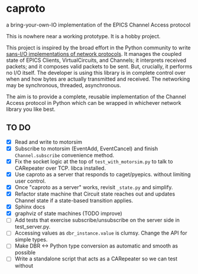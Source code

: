 # caproto

a bring-your-own-IO implementation of the EPICS Channel Access protocol

This is nowhere near a working prototype. It is a hobby project.

This project is inspired by the broad effort in the Python community to write
[sans-I/O implementations of network protocols](http://sans-io.readthedocs.io/).
It manages the coupled state of EPICS Clients, VirtualCircuits, and Channels; it
interprets received packets; and it composes valid packets to be sent. But,
crucially, it performs no I/O itself. The developer is using this library is
in complete control over when and how bytes are actually transmitted and
received. The networking may be synchronous, threaded, asynchronous.

The aim is to provide a complete, reusable implementation of the Channel Access
protocol in Python which can be wrapped in whichever network library you like
best.

## TO DO

* [x] Read and write to motorsim
* [x] Subscribe to motorsim (EventAdd, EventCancel) and finish
  ``Channel.subscribe`` convenience method.
* [x] Fix the socket logic at the top of `test_with_motorsim.py` to talk to
  CARepeater over TCP.
  libca installed.
* [x] Use caproto as a server that responds to caget/pyepics.
  without limiting user control.
* [x] Once "caproto as a server" works, revisit `_state.py` and simplify.
* [x] Refactor state machine that Circuit state reaches out and updates Channel
  state if a state-based transition applies.
* [x] Sphinx docs
* [x] graphviz of state machines (TODO improve)
* [ ] Add tests that exercise subscribe/unsubscribe on the server side in
  test_server.py.
* [ ] Accessing values as ``dbr_instance.value`` is clumsy. Change the API for
  simple types.
* [ ] Make DBR <-> Python type conversion as automatic and smooth as possible
* [ ] Write a standalone script that acts as a CARepeater so we can test without
